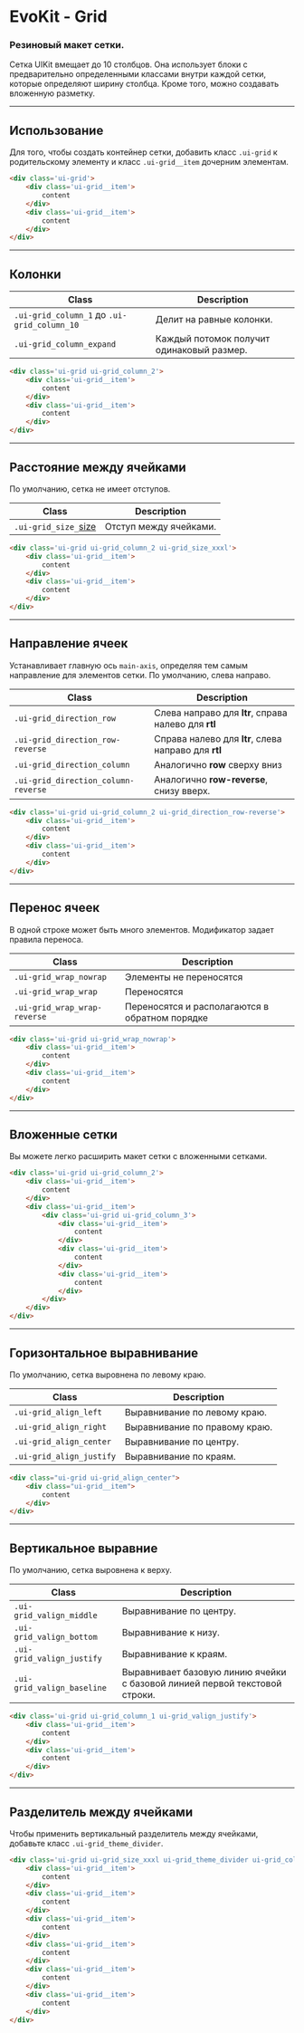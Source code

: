 # EvoKit - Grid

### Резиновый макет сетки.

Cетка UIKit вмещает до 10 столбцов. Она использует блоки с предварительно определенными классами внутри каждой сетки, которые определяют ширину столбца. Кроме того, можно создавать вложенную разметку.

---

## Использование

Для того, чтобы создать контейнер сетки, добавить класс `.ui-grid`  к родительскому элементу и класс `.ui-grid__item` дочерним элементам.

``` html
<div class='ui-grid'>
    <div class='ui-grid__item'>
        content
    </div>
    <div class='ui-grid__item'>
        content
    </div>
</div>
```


---

## Колонки

|                    Class                    |                 Description               |
|---------------------------------------------|-------------------------------------------|
| `.ui-grid_column_1` до `.ui-grid_column_10` | Делит на равные колонки.                  |
| `.ui-grid_column_expand`                    | Каждый потомок получит одинаковый размер. |

``` html
<div class='ui-grid ui-grid_column_2'>
    <div class='ui-grid__item'>
        content
    </div>
    <div class='ui-grid__item'>
        content
    </div>
</div>
```

---

## Расстояние между ячейками

По умолчанию, сетка не имеет отступов.

|         Class         |         Description         |
|-----------------------|-----------------------------|
|  `.ui-grid_size_`[size](docs/base/sizes.html)  | Отступ между ячейками.  |

``` html
<div class='ui-grid ui-grid_column_2 ui-grid_size_xxxl'>
    <div class='ui-grid__item'>
        content
    </div>
    <div class='ui-grid__item'>
        content
    </div>
</div>
```

---

## Направление ячеек

Устанавливает главную ось `main-axis`, определяя тем самым направление для элементов сетки. По умолчанию, слева направо.

|         Class         |         Description         |
|-----------------------|-----------------------------|
|  `.ui-grid_direction_row`            | Cлева направо для **ltr**, справа налево для **rtl**  |
|  `.ui-grid_direction_row-reverse`    | Cправа налево для **ltr**, слева направо для **rtl**  |
|  `.ui-grid_direction_column`         | Aналогично **row** сверху вниз  |
|  `.ui-grid_direction_column-reverse` | Aналогично **row-reverse**, снизу вверх.  |

``` html
<div class='ui-grid ui-grid_column_2 ui-grid_direction_row-reverse'>
    <div class='ui-grid__item'>
        content
    </div>
    <div class='ui-grid__item'>
        content
    </div>
</div>
```

---

## Перенос ячеек

В одной строке может быть много элементов. Модификатор задает правила переноса.

|              Class             |                       Description                       |
|--------------------------------|---------------------------------------------------------|
|  `.ui-grid_wrap_nowrap`        | Элементы не переносятся                                 |
|  `.ui-grid_wrap_wrap`          | Переносятся                                             |
|  `.ui-grid_wrap_wrap-reverse`  | Переносятся и располагаются в обратном порядке          |

``` html
<div class='ui-grid ui-grid_wrap_nowrap'>
    <div class='ui-grid__item'>
        content
    </div>
    <div class='ui-grid__item'>
        content
    </div>
</div>
```

---

## Вложенные сетки

Вы можете легко расширить макет сетки с вложенными сетками.

``` html
<div class='ui-grid ui-grid_column_2'>
    <div class='ui-grid__item'>
        content
    </div>
    <div class='ui-grid__item'>
        <div class='ui-grid ui-grid_column_3'>
            <div class='ui-grid__item'>
                content
            </div>
            <div class='ui-grid__item'>
                content
            </div>
            <div class='ui-grid__item'>
                content
            </div>
        </div>
    </div>
</div>
```

---

## Горизонтальное выравнивание

По умолчанию, сетка выровнена по левому краю.

|           Class           |          Description          |
|---------------------------|-------------------------------|
|  `.ui-grid_align_left`    | Выравнивание по левому краю. |
|  `.ui-grid_align_right`   | Выравнивание по правому краю. |
|  `.ui-grid_align_center`  | Выравнивание по центру.       |
|  `.ui-grid_align_justify` | Выравнивание по краям.        |

``` html
<div class="ui-grid ui-grid_align_center">
    <div class="ui-grid__item">
        content
    </div>
</div>
```

---

## Вертикальное выравние

По умолчанию, сетка выровнена к верху.

|            Class            |        Description      |
|-----------------------------|-------------------------|
|  `.ui-grid_valign_middle`   | Выравнивание по центру. |
|  `.ui-grid_valign_bottom`   | Выравнивание к низу.    |
|  `.ui-grid_valign_justify`  | Выравнивание к краям.   |
|  `.ui-grid_valign_baseline` | Выравнивает базовую линию ячейки с базовой линией первой текстовой строки.   |

``` html
<div class='ui-grid ui-grid_column_1 ui-grid_valign_justify'>
    <div class='ui-grid__item'>
        content
    </div>
    <div class='ui-grid__item'>
        content
    </div>
</div>
```

---

## Разделитель между ячейками

Чтобы применить вертикальный разделитель между ячейками, добавьте класс `.ui-grid_theme_divider`.

``` html
<div class='ui-grid ui-grid_size_xxxl ui-grid_theme_divider ui-grid_column_3'>
    <div class='ui-grid__item'>
        content
    </div>
    <div class='ui-grid__item'>
        content
    </div>
    <div class='ui-grid__item'>
        content
    </div>
    <div class='ui-grid__item'>
        content
    </div>
    <div class='ui-grid__item'>
        content
    </div>
    <div class='ui-grid__item'>
        content
    </div>
</div>
```
